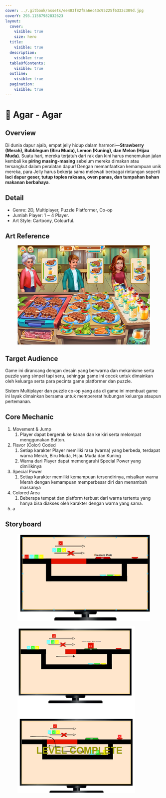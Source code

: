 ```yaml
---
cover: ../.gitbook/assets/ee403f82f8a6ec43c95225f6332c309d.jpg
coverY: 293.11587982832623
layout:
  cover:
    visible: true
    size: hero
  title:
    visible: true
  description:
    visible: true
  tableOfContents:
    visible: true
  outline:
    visible: true
  pagination:
    visible: true
---
```


# 🍮 Agar - Agar

## Overview

Di dunia dapur ajaib, empat jelly hidup dalam harmoni—**Strawberry (Merah), Bubblegum (Biru Muda), Lemon (Kuning), dan Melon (Hijau Muda)**. Suatu hari, mereka terjatuh dari rak dan kini harus menemukan jalan kembali ke **piring masing-masing** sebelum mereka dimakan atau tersangkut dalam peralatan dapur! Dengan memanfaatkan kemampuan unik mereka, para Jelly harus bekerja sama melewati berbagai rintangan seperti **laci dapur geser, tutup toples raksasa, oven panas, dan tumpahan bahan makanan berbahaya**.

## Detail

* Genre: 2D, Multiplayer, Puzzle Platformer, Co-op&#x20;
* Jumlah Player: 1 \~ 4 Player.
* Art Style: Cartoony, Colourful.

## Art Reference



<figure><img src="../.gitbook/assets/643x0w (2).jpg" alt=""><figcaption></figcaption></figure>



## Target Audience

Game ini dirancang dengan desain yang berwarna dan mekanisme serta puzzle yang simpel tapi seru, sehingga game ini cocok untuk dimainkan oleh keluarga serta para pecinta game platformer dan puzzle.

Sistem Multiplayer dan puzzle co-op yang ada di game ini membuat game ini layak dimainkan bersama untuk mempererat hubungan keluarga ataupun pertemanan.

## Core Mechanic

1. Movement & Jump
   1. Player dapat bergerak ke kanan dan ke kiri serta melompat menggunakan Button.
2. Flavor (Color) Coded
   1. Setiap karakter Player memiliki rasa (warna) yang berbeda, terdapat warna Merah, Biru Muda, Hijau Muda dan Kuning
   2. Warna dari Player dapat memengaruhi Special Power yang dimilikinya
3. Special Power
   1. Setiap karakter memiliki kemampuan tersendirinya, misalkan warna Merah dengan kemampuan memperbesar diri dan menambah massanya
4. Colored Area
   1. Beberapa tempat dan platform terbuat dari warna tertentu yang hanya bisa diakses oleh karakter dengan warna yang sama.
5. a

## Storyboard

<figure><img src="../.gitbook/assets/image (15).png" alt=""><figcaption></figcaption></figure>

<figure><img src="../.gitbook/assets/image (16).png" alt=""><figcaption></figcaption></figure>
